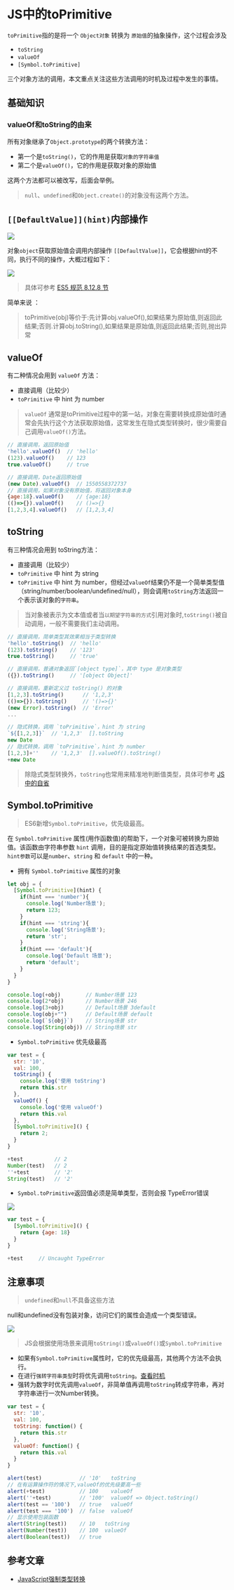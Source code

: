 # JS中的toPrimitive
<!-- toc -->

`toPrimitive`指的是将一个 `Object对象` 转换为 `原始值`的抽象操作，这个过程会涉及

- `toString`
- `valueOf`
- `[Symbol.toPrimitive]`

三个对象方法的调用，本文重点关注这些方法调用的时机及过程中发生的事情。

## 基础知识

### valueOf和toString的由来

所有对象继承了`Object.prototype`的两个转换方法：

- 第一个是`toString()`，它的作用是获取`对象的字符串值`
- 第二个是`valueOf()`，它的作用是获取对象的原始值

这两个方法都可以被改写，后面会举例。

> `null`、`undefined`和`Object.create()`的对象没有这两个方法。

## `[[DefaultValue]](hint)`内部操作

![](https://ws2.sinaimg.cn/large/006tKfTcly1g0arh51l60j30k50gg75k.jpg)

对象`object`获取原始值会调用内部操作 `[[DefaultValue]]`，它会根据hint的不同，执行不同的操作，大概过程如下：

![](https://ws3.sinaimg.cn/large/006tKfTcly1g0ar66897lj30wg0tottn.jpg)

> 具体可参考 [ES5 规范 8.12.8 节](https://www.ecma-international.org/ecma-262/5.1/#sec-8.12.8)

简单来说 ：

> toPrimitive(obj)等价于:先计算obj.valueOf(),如果结果为原始值,则返回此结果;否则.计算obj.toString(),如果结果是原始值,则返回此结果;否则,抛出异常

## valueOf

有二种情况会用到 `valueOf` 方法：

- 直接调用（比较少）
- `toPrimitive` 中 hint 为 number

> `valueOf` 通常是toPrimitive过程中的第一站，对象在需要转换成原始值时通常会先执行这个方法获取原始值，这常发生在隐式类型转换时，很少需要自己调用`valueOf()`方法。

```js
// 直接调用，返回原始值
'hello'.valueOf()  // 'hello'
(123).valueOf()    // 123
true.valueOf()     // true

// 直接调用，Date返回原始值
(new Date).valueOf()  // 1550558372737
// 直接调用，如果对象没有原始值，将返回对象本身
{age:18}.valueOf()    // {age:18}
(()=>{}).valueOf()    // ()=>{}
[1,2,3,4].valueOf()   // [1,2,3,4]
```

## toString

有三种情况会用到 toString方法：

- 直接调用（比较少）
- `toPrimitive` 中 hint 为 string
- `toPrimitive` 中 hint 为 number，但经过`valueOf`结果仍不是一个简单类型值（string/number/boolean/undefined/null），则会调用`toString`方法返回一个表示该对象的`字符串`。

> 当对象被表示为文本值或者当`以期望字符串的方式`引用对象时,`toString()`被自动调用，一般不需要我们主动调用。

```js
// 直接调用，简单类型其效果相当于类型转换
'hello'.toString()  // 'hello'
(123).toString()    // '123'
true.toString()     // 'true'

// 直接调用，普通对象返回`[object type]`，其中 type 是对象类型
({}).toString()     // '[object Object]'

// 直接调用，重新定义过 toString() 的对象
[1,2,3].toString()      // '1,2,3'
(()=>{}).toString()     // '()=>{}'
(new Error).toString()  // 'Error'
...

// 隐式转换，调用 `toPrimitive`，hint 为 string
`${[1,2,3]}`  // '1,2,3'  [].toString
new Date
// 隐式转换，调用 `toPrimitive`，hint 为 number
[1,2,3]+''    // '1,2,3'  [].valueOf().toString()
+new Date 
```

> 除隐式类型转换外，`toString`也常用来精准地判断值类型，具体可参考 [JS中的自省](./自省.md)

## Symbol.toPrimitive

> ES6新增`Symbol.toPrimitive`，优先级最高。

在 `Symbol.toPrimitive` 属性(用作函数值)的帮助下，一个对象可被转换为原始值。该函数由字符串参数 `hint` 调用，目的是指定原始值转换结果的首选类型。`hint参数`可以是`number`、`string` 和 `default` 中的一种。

- 拥有 `Symbol.toPrimitive` 属性的对象

```js
let obj = {
  [Symbol.toPrimitive](hint) {
    if(hint === 'number'){
      console.log('Number场景');
      return 123;
    }
    if(hint === 'string'){
      console.log('String场景');
      return 'str';
    }
    if(hint === 'default'){
      console.log('Default 场景');
      return 'default';
    }
  }
}

console.log(+obj)        // Number场景 123
console.log(2*obj)       // Number场景 246
console.log(3+obj)       // Default场景 3default
console.log(obj+"")      // Default场景 default
console.log(`${obj}`)    // String场景 str
console.log(String(obj)) // String场景 str
```

- `Symbol.toPrimitive` 优先级最高

```js
var test = {
  str: '10',
  val: 100,
  toString() {
    console.log('使用 toString')
    return this.str
  },
  valueOf() {
    console.log('使用 valueOf')
    return this.val
  },
  [Symbol.toPrimitive]() {
    return 2;
  }
}

+test          // 2
Number(test)   // 2
''+test        // '2'
String(test)   // '2'
```

- `Symbol.toPrimitive`返回值必须是简单类型，否则会报 TypeError错误

![](https://ws4.sinaimg.cn/large/006tKfTcly1g0byvhwxkbj30ti02c3yt.jpg)

```js
var test = {
  [Symbol.toPrimitive]() {
    return {age: 18}
  }
}

+test     // Uncaught TypeError
```

## 注意事项

> `undefined`和`null`不具备这些方法

null和undefined没有包装对象，访问它们的属性会造成一个类型错误。

![](https://ws1.sinaimg.cn/large/006tKfTcly1g0aof8nhy8j30q4032t95.jpg)

> JS会根据使用场景来调用`toString()`或`valueOf()`或`Symbol.toPrimitive`

- 如果有`Symbol.toPrimitive`属性时，它的优先级最高，其他两个方法不会执行。
- 在进行`强转字符串类型`时将优先调用`toString`。[查看时机](./类型转换.md)
- 强转为数字时优先调用`valueOf`，非简单值再调用`toString`转成字符串，再对字符串进行一次Number转换。

```js
var test = {
  str: '10',
  val: 100,
  toString: function() {
    return this.str
  },
  valueOf: function() {
    return this.val
  }
}

alert(test)            // '10'   toString
// 在有运算操作符的情况下,valueOf的优先级要高一些
alert(+test)           // 100    valueOf
alert(''+test)         // '100'  valueOf => Object.toString()
alert(test == '100')   // true   valueOf
alert(test === '100')  // false  valueOf
// 显示使用包装函数
alert(String(test))    // 10   toString
alert(Number(test))    // 100  valueOf
alert(Boolean(test))   // true
```

## 参考文章

- [JavaScript强制类型转换](https://www.sohu.com/a/231072835_505779)
